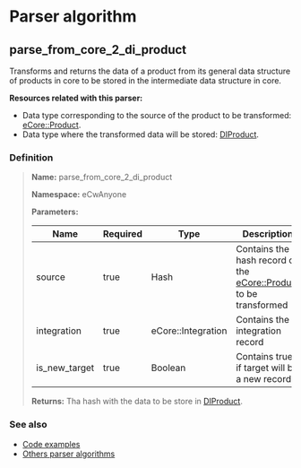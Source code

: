 # Parser algorithm
 
## parse_from_core_2_di_product

Transforms and returns the data of a product from its general data structure of products in core to be stored 
in the intermediate data structure in core.

**Resources related with this parser:**

* Data type corresponding to the source of the product to be transformed: [eCore::Product](https://cenit.io/json_data_type?f[namespace][24075][v]=eCore&f[name][24160][o]=is&f[name][24160][v]=Product).
* Data type where the transformed data will be stored: [DIProduct](../data-types/DIProduct.md).
    
### Definition

> **Name:** parse_from_core_2_di_product
> 
> **Namespace:** eCwAnyone
>
> **Parameters:**
> 
> | Name | Required | Type | Description |
> | ---- | -------- | ---- | ----------- |
> | source | true | Hash | Contains the hash record of the [eCore::Product](https://cenit.io/json_data_type?f[namespace][24075][v]=eCore&f[name][24160][o]=is&f[name][24160][v]=Product) to be transformed |
> | integration | true | eCore::Integration | Contains the integration record |
> | is_new_target | true | Boolean | Contains true if target will be a new record |
>
> **Returns:** Tha hash with the data to be store in [DIProduct](../data-types/DIProduct.md).

### See also
* [Code examples](https://cenit.io/algorithm?f[name][40703][o]=is&f[name][40703][v]=parse_from_core_2_di_product&f[namespace][40840][o]=starts_with&f[namespace][40840][v]=eCw)
* [Others parser algorithms](overview?id=parse_from_core_2_di_product)